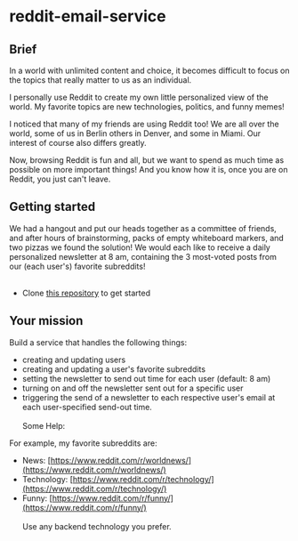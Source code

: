 # reddit-email-service

## Brief

In a world with unlimited content and choice, it becomes difficult to focus on the topics that really matter to us as an individual.

I personally use Reddit to create my own little personalized view of the world. My favorite topics are new technologies, politics, and funny memes!

I noticed that many of my friends are using Reddit too! We are all over the world, some of us in Berlin others in Denver, and some in Miami. Our interest of course also differs greatly.

Now, browsing Reddit is fun and all, but we want to spend as much time as possible on more important things! And you know how it is, once you are on Reddit, you just can't leave.

## Getting started

We had a hangout and put our heads together as a committee of friends, and after hours of brainstorming, packs of empty whiteboard markers, and two pizzas we found the solution! We would each like to receive a daily personalized newsletter at 8 am, containing the 3 most-voted posts from our (each user's) favorite subreddits!
<br><br>

- Clone [this repository](https://github.com/techstarta/reddit-email-service) to get started

## Your mission

Build a service that handles the following things:

- creating and updating users
- creating and updating a user's favorite subreddits
- setting the newsletter to send out time for each user (default: 8 am)
- turning on and off the newsletter sent out for a specific user
- triggering the send of a newsletter to each respective user's email at each user-specified send-out time.
<br><br>
Some Help:

For example, my favorite subreddits are:

- News: [https://www.reddit.com/r/worldnews/](https://www.reddit.com/r/worldnews/)
- Technology: [https://www.reddit.com/r/technology/](https://www.reddit.com/r/technology/)
- Funny: [https://www.reddit.com/r/funny/](https://www.reddit.com/r/funny/)
<br><br>
Use any backend technology you prefer.
